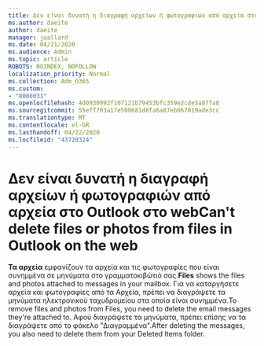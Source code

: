 ```yaml
---
title: Δεν είναι δυνατή η διαγραφή αρχείων ή φωτογραφιών από αρχεία στο Outlook στο web
ms.author: daeite
author: daeite
manager: joallard
ms.date: 04/21/2020
ms.audience: Admin
ms.topic: article
ROBOTS: NOINDEX, NOFOLLOW
localization_priority: Normal
ms.collection: Adm_O365
ms.custom:
- "8000031"
ms.openlocfilehash: 4d0930992f107121b79453bfc359e2cde5a87fa8
ms.sourcegitcommit: 55eff703a17e500681d8fa6a87eb067019ade3cc
ms.translationtype: MT
ms.contentlocale: el-GR
ms.lasthandoff: 04/22/2020
ms.locfileid: "43720324"
---
```

# <a name="cant-delete-files-or-photos-from-files-in-outlook-on-the-web"></a><span data-ttu-id="c9ab0-102">Δεν είναι δυνατή η διαγραφή αρχείων ή φωτογραφιών από αρχεία στο Outlook στο web</span><span class="sxs-lookup"><span data-stu-id="c9ab0-102">Can't delete files or photos from files in Outlook on the web</span></span>

<span data-ttu-id="c9ab0-103">**Τα αρχεία** εμφανίζουν τα αρχεία και τις φωτογραφίες που είναι συνημμένα σε μηνύματα στο γραμματοκιβώτιό σας.</span><span class="sxs-lookup"><span data-stu-id="c9ab0-103">**Files** shows the files and photos attached to messages in your mailbox.</span></span> <span data-ttu-id="c9ab0-104">Για να καταργήσετε αρχεία και φωτογραφίες από τα Αρχεία, πρέπει να διαγράψετε τα μηνύματα ηλεκτρονικού ταχυδρομείου στα οποία είναι συνημμένα.</span><span class="sxs-lookup"><span data-stu-id="c9ab0-104">To remove files and photos from Files, you need to delete the email messages they're attached to.</span></span> <span data-ttu-id="c9ab0-105">Αφού διαγράψετε τα μηνύματα, πρέπει επίσης να τα διαγράψετε από το φάκελο "Διαγραμμένα".</span><span class="sxs-lookup"><span data-stu-id="c9ab0-105">After deleting the messages, you also need to delete them from your Deleted Items folder.</span></span>